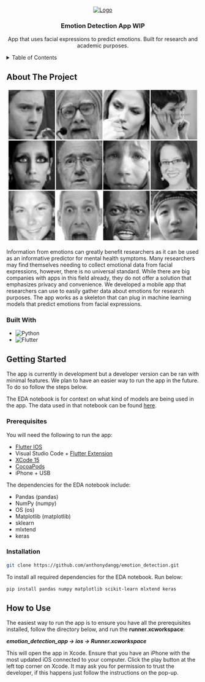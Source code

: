 <!-- Improved compatibility of back to top link: See: https://github.com/othneildrew/Best-README-Template/pull/73 -->
<a name="readme-top"></a>
<!--
*** Thanks for checking out the Best-README-Template. If you have a suggestion
*** that would make this better, please fork the repo and create a pull request
*** or simply open an issue with the tag "enhancement".
*** Don't forget to give the project a star!
*** Thanks again! Now go create something AMAZING! :D
-->

<!-- PROJECT LOGO -->
<br />
<div align="center">
  <a href="https://github.com/github_username/repo_name">
    <img src="https://media2.giphy.com/media/v1.Y2lkPTc5MGI3NjExMGtlZXZpeXRjOTBpbG04Mm5rY3JjdGgyYnF3eWdyZmUyc3NwcnRzZSZlcD12MV9pbnRlcm5hbF9naWZfYnlfaWQmY3Q9cw/ETY5vYoZjLD6Ibf37u/giphy.gif" alt="Logo" width="80" height="80">
  </a>

<h3 align="center">Emotion Detection App WIP</h3>

  <p align="center">
    App that uses facial expressions to predict emotions. Built for research
    and academic purposes.
    <br />
  </p>
</div>



<!-- TABLE OF CONTENTS -->
<details>
  <summary>Table of Contents</summary>
  <ol>
    <li>
      <a href="#about-the-project">About The Project</a>
      <ul>
        <li><a href="#built-with">Built With</a></li>
      </ul>
    </li>
    <li>
      <a href="#getting-started">Getting Started</a>
      <ul>
        <li><a href="#prerequisites">Prerequisites</a></li>
        <li><a href="#installation">Installation</a></li>
      </ul>
    </li>
    <li>
    <a href="#how-to-use">How to Use</a>

  </ol>
</details>



<!-- ABOUT THE PROJECT -->
## About The Project

<div align="center">
  <img src="fer_img.jpeg" alt="Logo" width="500" height="400">
</div>


Information from emotions can greatly benefit researchers as it can be used as an informative predictor for mental health symptoms. Many researchers may find themselves needing to collect emotional data from facial expressions, however, there is no universal standard. While there are big companies with apps in this field already, they do not offer a solution that emphasizes privacy and convenience. We developed a mobile app that researchers can use to easily gather data about emotions for research purposes. The app works as a skeleton that can plug in machine learning models that predict emotions from facial expressions.




### Built With

* ![Python](https://img.shields.io/badge/python-3670A0?style=for-the-badge&logo=python&logoColor=ffdd54)
* ![Flutter](https://img.shields.io/badge/Flutter-%2302569B.svg?style=for-the-badge&logo=Flutter&logoColor=white)




<!-- GETTING STARTED -->
## Getting Started

The app is currently in development but a developer version can be ran with minimal features. We plan to have an easier way to run the app in the future. To do so follow the steps below.

The EDA notebook is for context on what kind of models are being used in the app. The data used in that notebook can be found [here](https://paperswithcode.com/dataset/fer2013).

### Prerequisites

You will need the following to run the app:
* [Flutter IOS](https://docs.flutter.dev/get-started/install/macos/mobile-ios)
* Visual Studio Code + [Flutter Extension](https://marketplace.visualstudio.com/items?itemName=Dart-Code.flutter)
* [XCode 15](https://developer.apple.com/xcode/)
* [CocoaPods](https://guides.cocoapods.org/using/getting-started.html#installation)
* iPhone + USB

The dependencies for the EDA notebook include:
- Pandas (pandas)
- NumPy (numpy)
- OS (os)
- Matplotlib (matplotlib)
- sklearn
- mlxtend
- keras



### Installation

   ```sh
   git clone https://github.com/anthonydangg/emotion_detection.git
   ```

To install all required dependencies for the EDA notebook. Run below:

  ```sh
  pip install pandas numpy matplotlib scikit-learn mlxtend keras
  ```




<!-- USAGE EXAMPLES -->
## How to Use

The easiest way to run the app is to ensure you have all the prerequisites installed, follow the directory below, and run the **runner.xcworkspace**:

**_emotion_detection_app -> ios -> Runner.xcworkspace_**

This will open the app in Xcode. Ensure that you have an iPhone with the most updated iOS connected to your computer. Click the play button at the left top corner on Xcode. It may ask you for permission to trust the developer, if this happens just follow the instructions on the pop-up.
